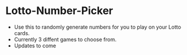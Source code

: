 # Lotto-Number-Picker
- Use this to randomly generate numbers for you to play on your Lotto cards. 
- Currently 3 diffent games to choose from.
- Updates to come
